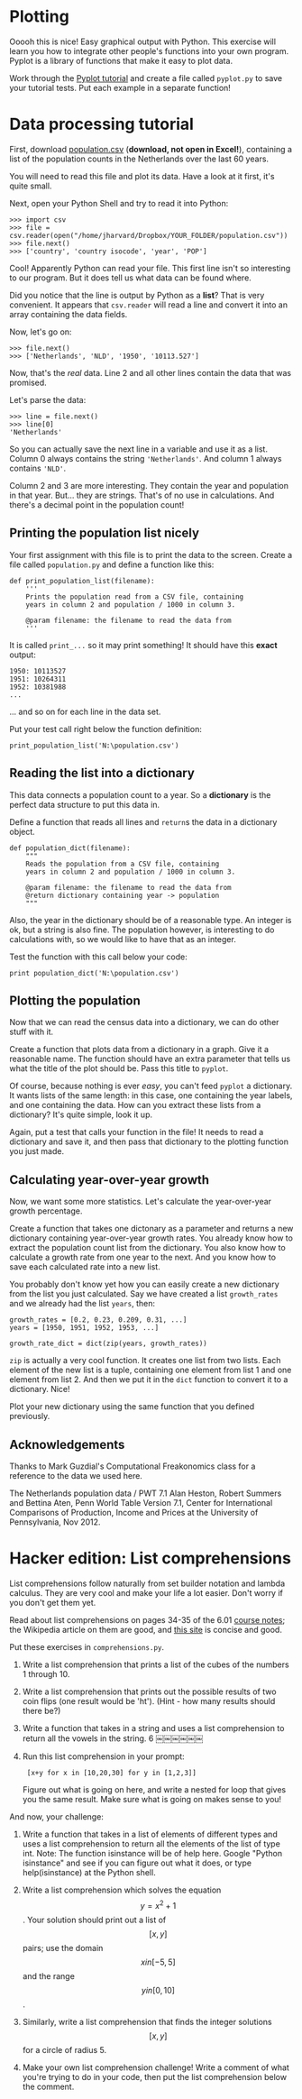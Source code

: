 # Plotting

Ooooh this is nice! Easy graphical output with Python. This exercise will learn
you how to integrate other people's functions into your own program. Pyplot is
a library of functions that make it easy to plot data.

Work through the [Pyplot tutorial] and create a file called `pyplot.py` to save
your tutorial tests. Put each example in a separate function!

[Pyplot tutorial]: http://matplotlib.org/users/pyplot_tutorial.html

# Data processing tutorial

First, download [population.csv](population.csv) (**download, not open in
Excel!**), containing a list of the population counts in the Netherlands over
the last 60 years.

You will need to read this file and plot its data. Have a look at it first,
it's quite small.

Next, open your Python Shell and try to read it into Python:

	>>> import csv
	>>> file = csv.reader(open("/home/jharvard/Dropbox/YOUR_FOLDER/population.csv"))
	>>> file.next()
	>>> ['country', 'country isocode', 'year', 'POP']

Cool! Apparently Python can read your file. This first line isn't so
interesting to our program. But it does tell us what data can be found where.

Did you notice that the line is output by Python as a **list**? That is very
convenient. It appears that `csv.reader` will read a line and convert it into
an array containing the data fields.

Now, let's go on:

	>>> file.next()
	>>> ['Netherlands', 'NLD', '1950', '10113.527']

Now, that's the *real* data. Line 2 and all other lines contain the data that
was promised.

Let's parse the data:

	>>> line = file.next()
	>>> line[0]
	'Netherlands'

So you can actually save the next line in a variable and use it as a list.
Column 0 always contains the string `'Netherlands'`. And column 1 always
contains `'NLD'`.

Column 2 and 3 are more interesting. They contain the year and population in
that year. But... they are strings. That's of no use in calculations. And
there's a decimal point in the population count!

## Printing the population list nicely

Your first assignment with this file is to print the data to the screen.
Create a file called `population.py` and define a function like this:

	def print_population_list(filename):
		'''
		Prints the population read from a CSV file, containing 
		years in column 2 and population / 1000 in column 3.

		@param filename: the filename to read the data from
		'''

It is called `print_...` so it may print something! It should have this
**exact** output:

	1950: 10113527
	1951: 10264311
	1952: 10381988
	...

... and so on for each line in the data set.

Put your test call right below the function definition:

	print_population_list('N:\population.csv')

## Reading the list into a dictionary

This data connects a population count to a year. So a **dictionary** is the
perfect data structure to put this data in.

Define a function that reads all lines and `return`s the data in a dictionary
object.

	def population_dict(filename):
		"""
		Reads the population from a CSV file, containing 
		years in column 2 and population / 1000 in column 3.

		@param filename: the filename to read the data from
		@return dictionary containing year -> population
		"""

Also, the year in the dictionary should be of a reasonable type. An integer is
ok, but a string is also fine. The population however, is interesting to do
calculations with, so we would like to have that as an integer.

Test the function with this call below your code:

	print population_dict('N:\population.csv')

## Plotting the population

Now that we can read the census data into a dictionary, we can do other stuff
with it.

Create a function that plots data from a dictionary in a graph. Give it a
reasonable name. The function should have an extra parameter that tells us
what the title of the plot should be. Pass this title to `pyplot`.

Of course, because nothing is ever *easy*, you can't feed `pyplot` a
dictionary. It wants lists of the same length: in this case, one containing
the year labels, and one containing the data. How can you extract these lists
from a dictionary? It's quite simple, look it up.

Again, put a test that calls your function in the file! It needs to read a
dictionary and save it, and then pass that dictionary to the plotting function
you just made.

## Calculating year-over-year growth

Now, we want some more statistics. Let's calculate the year-over-year growth
percentage.

Create a function that takes one dictonary as a parameter and returns a new
dictionary containing year-over-year growth rates. You already know how to
extract the population count list from the dictionary. You also know how to
calculate a growth rate from one year to the next. And you know how to save
each calculated rate into a new list.

You probably don't know yet how you can easily create a new dictionary from
the list you just calculated. Say we have created a list `growth_rates` and we
already had the list `years`, then:

	growth_rates = [0.2, 0.23, 0.209, 0.31, ...]
	years = [1950, 1951, 1952, 1953, ...]
	
	growth_rate_dict = dict(zip(years, growth_rates))

`zip` is actually a very cool function. It creates one list from two lists.
Each element of the new list is a tuple, containing one element from list 1
and one element from list 2. And then we put it in the `dict` function to
convert it to a dictionary. Nice!

Plot your new dictionary using the same function that you defined previously.

## Acknowledgements

Thanks to Mark Guzdial's Computational Freakonomics class for a reference to
the data we used here.

The Netherlands population data / PWT 7.1 Alan Heston, Robert Summers and
Bettina Aten, Penn World Table Version 7.1, Center for International
Comparisons of Production, Income and Prices at the University of
Pennsylvania, Nov 2012.


# Hacker edition: List comprehensions

List comprehensions follow naturally from set builder notation and lambda calculus. They are very cool and make your life a lot easier. Don't worry if you don't get them yet.

Read about list comprehensions on pages 34-35 of the 6.01 [course notes]; the Wikipedia article on them are good, and [this site] is concise and good.

Put these exercises in `comprehensions.py`.

1. Write a list comprehension that prints a list of the cubes of the numbers 1 through 10.

2. Write a list comprehension that prints out the possible results of two coin flips (one result would be 'ht'). (Hint - how many results should there be?)

3. Write a function that takes in a string and uses a list comprehension to return all the vowels in the string. 6
￼￼￼￼￼￼
4. Run this list comprehension in your prompt:

		[x+y for x in [10,20,30] for y in [1,2,3]]

   Figure out what is going on here, and write a nested for loop that gives you the same result. Make sure what is going on makes sense to you!

[course notes]: http://ocw.mit.edu/courses/electrical-engineering-and-computer-science/6-01sc-introduction-to-electrical-engineering-and-computer-science-i-spring-2011/unit-1-software-engineering/object-oriented-programming/MIT6_01SCS11_chap02.pdf

[this site]: http://www.secnetix.de/olli/Python/list_comprehensions.hawk

And now, your challenge:

1. Write a function that takes in a list of elements of different types and uses a list comprehension to return all the elements of the list of type int. Note: The function isinstance will be of help here. Google "Python isinstance" and see if you can figure out what it does, or type help(isinstance) at the Python shell.

2. Write a list comprehension which solves the equation $$y = x^2 + 1$$. Your solution should print out a list of $$[x, y]$$ pairs; use the domain $$x in [−5, 5]$$ and the range $$y in [0, 10]$$.

3. Similarly, write a list comprehension that finds the integer solutions $$[x, y]$$ for a circle of radius 5.

4. Make your own list comprehension challenge! Write a comment of what you're trying to do in your code, then put the list comprehension below the comment.
